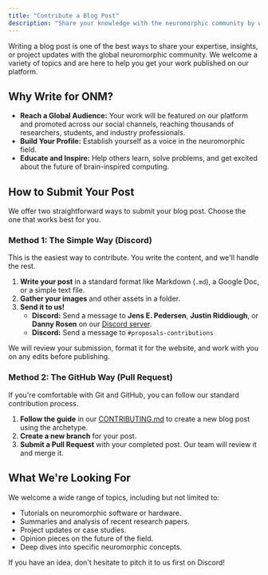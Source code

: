 ```yaml
---
title: "Contribute a Blog Post"
description: "Share your knowledge with the neuromorphic community by writing a blog post for Open Neuromorphic. Learn how you can submit your article."
---
```


Writing a blog post is one of the best ways to share your expertise, insights, or project updates with the global neuromorphic community. We welcome a variety of topics and are here to help you get your work published on our platform.

## Why Write for ONM?

-   **Reach a Global Audience:** Your work will be featured on our platform and promoted across our social channels, reaching thousands of researchers, students, and industry professionals.
-   **Build Your Profile:** Establish yourself as a voice in the neuromorphic field.
-   **Educate and Inspire:** Help others learn, solve problems, and get excited about the future of brain-inspired computing.

## How to Submit Your Post

We offer two straightforward ways to submit your blog post. Choose the one that works best for you.

### Method 1: The Simple Way (Discord)

This is the easiest way to contribute. You write the content, and we'll handle the rest.

1.  **Write your post** in a standard format like Markdown (`.md`), a Google Doc, or a simple text file.
2.  **Gather your images** and other assets in a folder.
3.  **Send it to us!**
    -   **Discord:** Send a message to **Jens E. Pedersen**, **Justin Riddiough**, or **Danny Rosen** on our [Discord server](https://discord.gg/hUygPUdD8E).
    -   **Discord:** Send a message to `#proposals-contributions`

We will review your submission, format it for the website, and work with you on any edits before publishing.

### Method 2: The GitHub Way (Pull Request)

If you're comfortable with Git and GitHub, you can follow our standard contribution process.

1.  **Follow the guide** in our [CONTRIBUTING.md](https://github.com/open-neuromorphic/open-neuromorphic.github.io/blob/main/CONTRIBUTING.md#adding-blog-posts) to create a new blog post using the archetype.
2.  **Create a new branch** for your post.
3.  **Submit a Pull Request** with your completed post. Our team will review it and merge it.

## What We're Looking For

We welcome a wide range of topics, including but not limited to:
-   Tutorials on neuromorphic software or hardware.
-   Summaries and analysis of recent research papers.
-   Project updates or case studies.
-   Opinion pieces on the future of the field.
-   Deep dives into specific neuromorphic concepts.

If you have an idea, don't hesitate to pitch it to us first on Discord!
